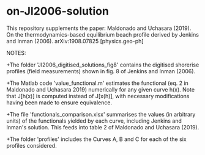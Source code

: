 # on-JI2006-solution
This repository supplements the paper:
Maldonado and Uchasara (2019). On the thermodynamics-based equilibrium beach profile derived by Jenkins and Inman (2006). arXiv:1908.07825 [physics.geo-ph]

NOTES:

+The folder 'JI2006_digitised_solutions_fig8' contains the digitised shorerise profiles (field measurements) shown in fig. 8 of Jenkins and Inman (2006).

+The Matlab code 'value_functional.m' estimates the functional (eq. 2 in Maldonado and Uchasara 2019) numerically for any given curve h(x). Note that J[h(x)] is computed instead of J[x(h)], with necessary modifications having been made to ensure equivalence. 

+The file 'functionals_comparison.xlsx' summarises the values (in arbitrary units) of the functionals yielded by each curve, including Jenkins and Inman's solution. This feeds into table 2 of Maldonado and Uchasara (2019).

+The folder 'profiles' includes the Curves A, B and C for each of the six profiles considered.
